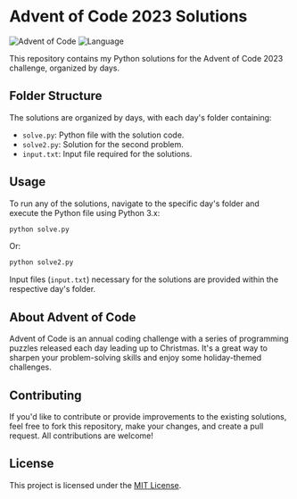 # Advent of Code 2023 Solutions

![Advent of Code](https://img.shields.io/badge/Advent%20of%20Code-2023-red)
![Language](https://img.shields.io/badge/Language-Python-blue)

This repository contains my Python solutions for the Advent of Code 2023 challenge, organized by days.

## Folder Structure

The solutions are organized by days, with each day's folder containing:

- `solve.py`: Python file with the solution code.
- `solve2.py`: Solution for the second problem.
- `input.txt`: Input file required for the solutions.

## Usage

To run any of the solutions, navigate to the specific day's folder and execute the Python file using Python 3.x:

```bash
python solve.py
```

Or:

```bash
python solve2.py
```

Input files (`input.txt`) necessary for the solutions are provided within the respective day's folder.

## About Advent of Code

Advent of Code is an annual coding challenge with a series of programming puzzles released each day leading up to Christmas. It's a great way to sharpen your problem-solving skills and enjoy some holiday-themed challenges.

## Contributing

If you'd like to contribute or provide improvements to the existing solutions, feel free to fork this repository, make your changes, and create a pull request. All contributions are welcome!

## License

This project is licensed under the [MIT License](LICENSE).

